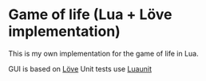 Game of life (Lua + Löve implementation)
========================================

This is my own implementation for the game of life in Lua.

GUI is based on [Löve](https://love2d.org/)
Unit tests use [Luaunit](https://github.com/rjpcomputing/luaunit)


